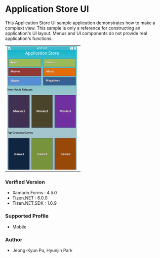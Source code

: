 # Application Store UI

This Application Store UI  sample application demonstrates how to make a complext view. This sample is only a reference for constructing an application's UI layout. Menus and UI components do not provide real application's functions.

<table>
<tr>
<td>
<center><img src='ApplicationStoreUI.png' height=400></center>
</td>
</tr>
</table>

### Verified Version
* Xamarin.Forms : 4.5.0
* Tizen.NET : 6.0.0
* Tizen.NET.SDK : 1.0.9

### Supported Profile
* Mobile

### Author
* Jeong-Kyun Pu, Hyunjin Park
